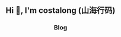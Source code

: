 
<h2 align="center">Hi 👋, I'm costalong (山海行码) </h1>
<h3 align="center"><a herf="www.costalong.com"> Blog </a> </h3>

